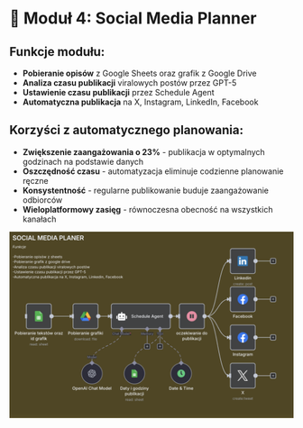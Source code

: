 # 📅 Moduł 4: Social Media Planner

## Funkcje modułu:
- **Pobieranie opisów** z Google Sheets oraz grafik z Google Drive
- **Analiza czasu publikacji** viralowych postów przez GPT-5
- **Ustawienie czasu publikacji** przez Schedule Agent
- **Automatyczna publikacja** na X, Instagram, LinkedIn, Facebook

## Korzyści z automatycznego planowania:
- **Zwiększenie zaangażowania o 23%** - publikacja w optymalnych godzinach na podstawie danych
- **Oszczędność czasu** - automatyzacja eliminuje codzienne planowanie ręczne
- **Konsystentność** - regularne publikowanie buduje zaangażowanie odbiorców
- **Wieloplatformowy zasięg** - równoczesna obecność na wszystkich kanałach

![Moduł Social Media Planner](https://github.com/IGUANAH-ai/socialloop-n8n-portfolio/blob/main/Organic-Marketing-Agent/modu%C5%82-4-publikacja/Modu%C5%82-4-social%20media%20planer%20.png)
